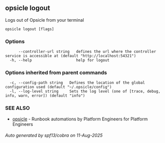 ## opsicle logout

Logs out of Opsicle from your terminal

```
opsicle logout [flags]
```

### Options

```
      --controller-url string   defines the url where the controller service is accessible at (default "http://localhost:54321")
  -h, --help                    help for logout
```

### Options inherited from parent commands

```
  -c, --config-path string   Defines the location of the global configuration used (default "~/.opsicle/config")
  -l, --log-level string     Sets the log level (one of [trace, debug, info, warn, error]) (default "info")
```

### SEE ALSO

* [opsicle](cli/opsicle.md)	 - Runbook automations by Platform Engineers for Platform Engineers

###### Auto generated by spf13/cobra on 11-Aug-2025
